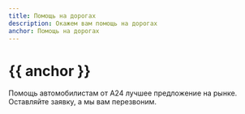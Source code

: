 ```yaml
---
title: Помощь на дорогах
description: Окажем вам помощь на дорогах
anchor: Помощь на дорогах
---
```

# {{ anchor }}

Помощь автомобилистам от А24 лучшее предложение на рынке.
Оставляйте заявку, а мы вам перезвоним.
